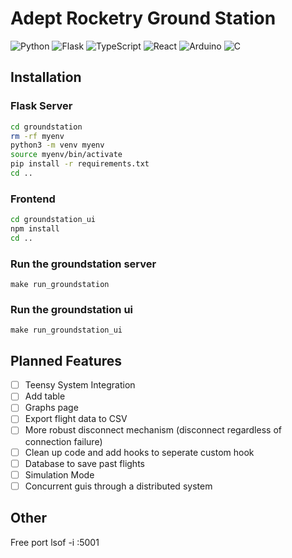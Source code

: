 # Adept Rocketry Ground Station

<!-- ![ARD](groundstation_ui/public/logos/ARD_yellow_logo.png) -->
<img alt="Python" src="https://img.shields.io/badge/-Python-ffbc03?&logo=Python&style=for-the-badge" />
<img alt="Flask" src="https://img.shields.io/badge/-Flask-000000?&logo=Flask&style=for-the-badge" />
<img alt="TypeScript" src="https://img.shields.io/badge/-TypeScript-007ACC?&logo=TypeScript&
style=for-the-badge" />
<img alt="React" src="https://img.shields.io/badge/-React-61DAFB?&logo=React&style=for-the-badge" />
<img alt="Arduino" src="https://img.shields.io/badge/-Arduino-00979D?&logo=Arduino&style=for-the-badge" />
<img alt="C" src="https://img.shields.io/badge/-C-A8B9CC?&logo=C&style=for-the-badge" />


## Installation

### Flask Server
```bash
cd groundstation
rm -rf myenv
python3 -m venv myenv
source myenv/bin/activate
pip install -r requirements.txt
cd ..
```

### Frontend

```bash
cd groundstation_ui
npm install
cd ..
```

### Run the groundstation server

```make run_groundstation```

### Run the groundstation ui

```make run_groundstation_ui```

## Planned Features

- [ ] Teensy System Integration
- [ ] Add table
- [ ] Graphs page
- [ ] Export flight data to CSV
- [ ] More robust disconnect mechanism (disconnect regardless of connection failure)
- [ ] Clean up code and add hooks to seperate custom hook
- [ ] Database to save past flights
- [ ] Simulation Mode
- [ ] Concurrent guis through a distributed system

## Other

Free port 
lsof -i :5001